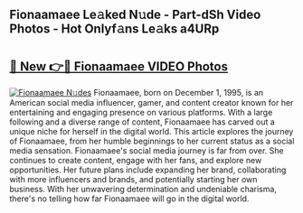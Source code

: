 ## Fionaamaee Le𝚊ked N𝚞de - Part-dSh Video Photos - Hot Onlyf𝚊ns Le𝚊ks a4URp

# <h2><a href="http://ab33562.deff.icu/?id=Fionaamaee">🔗 New 👉🔴 Fionaamaee VIDEO Photos</a></h2>

[![Fionaamaee N𝚞des](https://i.imgur.com/rIISA9y.gif)](http://ab33562.deff.icu/?id=Fionaamaee)
Fionaamaee, born on December 1, 1995, is an American social media influencer, gamer, and content creator known for her entertaining and engaging presence on various platforms. With a large following and a diverse range of content, Fionaamaee has carved out a unique niche for herself in the digital world. This article explores the journey of Fionaamaee, from her humble beginnings to her current status as a social media sensation. Fionaamaee's social media journey is far from over. She continues to create content, engage with her fans, and explore new opportunities. Her future plans include expanding her brand, collaborating with more influencers and brands, and potentially starting her own business. With her unwavering determination and undeniable charisma, there's no telling how far Fionaamaee will go in the digital world.
